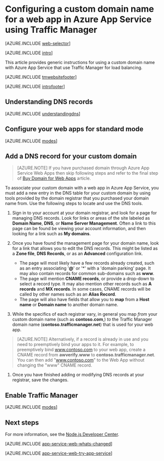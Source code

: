<properties
	pageTitle="Configure a custom domain name for a web app in Azure App Service that uses Traffic Manager for load balancing."
	description="Use a custom domain name for an a web app in Azure App Service that includes Traffic Manager for load balancing."
	services="app-service\web"
	documentationCenter=""
	authors="rmcmurray"
	manager="wpickett"
	editor=""/>

<tags
	ms.service="app-service-web"
	ms.workload="web"
	ms.tgt_pltfrm="na"
	ms.devlang="na"
	ms.topic="article"
	ms.date="07/07/2016"
	ms.author="robmcm"/>

# Configuring a custom domain name for a web app in Azure App Service using Traffic Manager

[AZURE.INCLUDE [web-selector](../../includes/websites-custom-domain-selector.md)]

[AZURE.INCLUDE [intro](../../includes/custom-dns-web-site-intro-traffic-manager.md)]

This article provides generic instructions for using a custom domain name with Azure App Service that use Traffic Manager for load balancing.

[AZURE.INCLUDE [tmwebsitefooter](../../includes/custom-dns-web-site-traffic-manager-notes.md)]

[AZURE.INCLUDE [introfooter](../../includes/custom-dns-web-site-intro-notes.md)]

<a name="understanding-records"></a>
## Understanding DNS records

[AZURE.INCLUDE [understandingdns](../../includes/custom-dns-web-site-understanding-dns-traffic-manager.md)]

<a name="bkmk_configsharedmode"></a>
## Configure your web apps for standard mode

[AZURE.INCLUDE [modes](../../includes/custom-dns-web-site-modes-traffic-manager.md)]

<a name="bkmk_configurecname"></a>
## Add a DNS record for your custom domain

> [AZURE.NOTE] If you have purchased domain through Azure App Service Web Apps then skip following steps and refer to the final step of [Buy Domain for Web Apps](custom-dns-web-site-buydomains-web-app.md) article.

To associate your custom domain with a web app in Azure App Service, you must add a new entry in the DNS table for your custom domain by using tools provided by the domain registrar that you purchased your domain name from. Use the following steps to locate and use the DNS tools.

1. Sign in to your account at your domain registrar, and look for a page for managing DNS records. Look for links or areas of the site labeled as **Domain Name**, **DNS**, or **Name Server Management**. Often a link to this page can be found be viewing your account information, and then looking for a link such as **My domains**.

1. Once you have found the management page for your domain name, look for a link that allows you to edit the DNS records. This might be listed as a **Zone file**, **DNS Records**, or as an **Advanced** configuration link.

	* The page will most likely have a few records already created, such as an entry associating '**@**' or '\*' with a 'domain parking' page. It may also contain records for common sub-domains such as **www**.
	* The page will mention **CNAME records**, or provide a drop-down to select a record type. It may also mention other records such as **A records** and **MX records**. In some cases, CNAME records will be called by other names such as an **Alias Record**.
	* The page will also have fields that allow you to **map** from a **Host name** or **Domain name** to another domain name.

1. While the specifics of each registrar vary, in general you map *from* your custom domain name (such as **contoso.com**,) *to* the Traffic Manager domain name (**contoso.trafficmanager.net**) that is used for your web app.

> [AZURE.NOTE] Alternatively, if a record is already in use and you need to preemptively bind your apps to it. For example, to preemptively bind www.contoso.com to your web app, create a CNAME record from **awverify.www** to **contoso.trafficmanager.net**. You can then add "www.contoso.com" to the Web App without changing the "www" CNAME record.

1. Once you have finished adding or modifying DNS records at your registrar, save the changes.

<a name="enabledomain"></a>
## Enable Traffic Manager

[AZURE.INCLUDE [modes](../../includes/custom-dns-web-site-enable-on-traffic-manager.md)]

## Next steps

For more information, see the [Node.js Developer Center](/develop/nodejs/).

[AZURE.INCLUDE [app-service-web-whats-changed](../../includes/app-service-web-whats-changed.md)]

[AZURE.INCLUDE [app-service-web-try-app-service](../../includes/app-service-web-try-app-service.md)]
